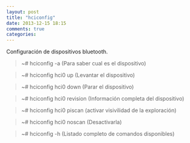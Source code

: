 ```yaml
---
layout: post
title: "hciconfig"
date: 2013-12-15 18:15
comments: true
categories: 
---
```

Configuración de dispositivos bluetooth.

>~# hciconfig -a (Para saber cual es el dispositivo)

>~# hciconfig hci0 up (Levantar el dispositivo)

>~# hciconfig hci0 down (Parar el dispositivo)

>~# hciconfig hci0 revision (Información completa del dispositivo)

>~# hciconfig hci0 piscan  (activar visivilidad de la exploración)

>~# hciconfig hci0 noscan   (Desactivarla)

>~# hciconfig -h (Listado completo de comandos disponibles)

